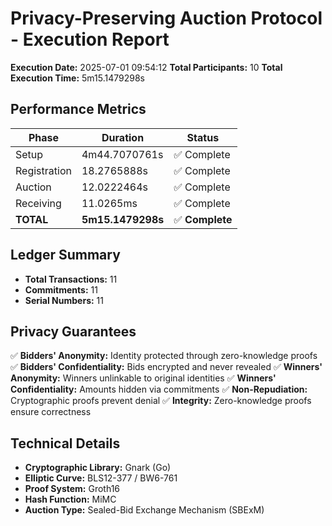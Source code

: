 # Privacy-Preserving Auction Protocol - Execution Report

**Execution Date:** 2025-07-01 09:54:12
**Total Participants:** 10
**Total Execution Time:** 5m15.1479298s

## Performance Metrics

| Phase | Duration | Status |
|-------|----------|--------|
| Setup | 4m44.7070761s | ✅ Complete |
| Registration | 18.2765888s | ✅ Complete |
| Auction | 12.0222464s | ✅ Complete |
| Receiving | 11.0265ms | ✅ Complete |
| **TOTAL** | **5m15.1479298s** | ✅ **Complete** |

## Ledger Summary

- **Total Transactions:** 11
- **Commitments:** 11
- **Serial Numbers:** 11

## Privacy Guarantees

✅ **Bidders' Anonymity:** Identity protected through zero-knowledge proofs
✅ **Bidders' Confidentiality:** Bids encrypted and never revealed
✅ **Winners' Anonymity:** Winners unlinkable to original identities
✅ **Winners' Confidentiality:** Amounts hidden via commitments
✅ **Non-Repudiation:** Cryptographic proofs prevent denial
✅ **Integrity:** Zero-knowledge proofs ensure correctness

## Technical Details

- **Cryptographic Library:** Gnark (Go)
- **Elliptic Curve:** BLS12-377 / BW6-761
- **Proof System:** Groth16
- **Hash Function:** MiMC
- **Auction Type:** Sealed-Bid Exchange Mechanism (SBExM)
